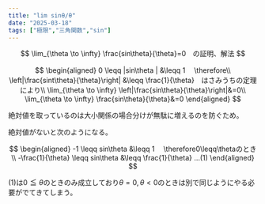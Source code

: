 ```yaml
---
title: "lim sinθ/θ"
date: "2025-03-18"
tags: ["極限","三角関数","sin"]
---
```

$$
\lim_{\theta \to \infty} \frac{sin\theta}{\theta}=0　の証明、解法
$$

$$
\begin{aligned}
0 \leqq |sin\theta | &\leqq 1　 \therefore\\
\left|\frac{sint\theta}{\theta}\right| &\leqq \frac{1}{\theta}　はさみうちの定理により\\
\lim_{\theta \to \infty} \left|\frac{sin\theta}{\theta}\right|&=0\\
\lim_{\theta \to \infty} \frac{sin\theta}{\theta}&=0
\end{aligned}
$$

絶対値を取っているのは大小関係の場合分けが無駄に増えるのを防ぐため。

絶対値がないと次のようになる。

$$
\begin{aligned}
-1 \leqq sin\theta  &\leqq 1　 \therefore0\leqq\thetaのとき\\
-\frac{1}{\theta} \leqq sin\theta  &\leqq \frac{1}{\theta} ...(1)
\end{aligned}
$$

(1)は$0\leqq\theta$のときのみ成立しており$\theta=0,\theta<0$のときは別で同じようにやる必要がでてきてしまう。
